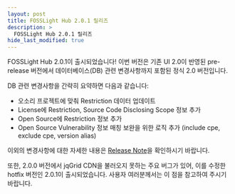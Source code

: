 ```yaml
---
layout: post
title: FOSSLight Hub 2.0.1 릴리즈
description: >
  FOSSLight Hub 2.0.1 릴리즈
hide_last_modified: true
---
```



FOSSLight Hub 2.0.1이 출시되었습니다!
이번 버전은 기존 UI 2.0이 반영된 pre-release 버전에서 데이터베이스(DB) 관련 변경사항까지 포함된 정식 2.0 버전입니다.

DB 관련 변경사항을 간략히 요약하면 다음과 같습니다:

- 오소리 프로젝트에 맞춰 Restriction 데이터 업데이트
- License에 Restriction, Source Code Disclosing Scope 정보 추가
- Open Source에 Restriction 정보 추가
- Open Source Vulnerability 정보 매칭 보완을 위한 로직 추가 (include cpe, exclude cpe, version alias) 

이외의 변경사항에 대한 자세한 내용은 [Release Note](https://github.com/fosslight/fosslight/releases/tag/v2.0.0)을 확인하시기 바랍니다.

또한, 2.0.0 버전에서 jqGrid CDN을 불러오지 못하는 주요 버그가 있어, 이를 수정한 hotfix 버전인 2.0.1이 출시되었습니다. 
사용자 여러분께서는 이 점을 참고하여 주시기 바랍니다.
